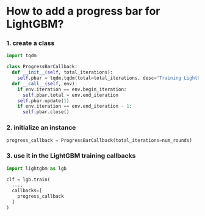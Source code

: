 # How to add a progress bar for LightGBM?

### 1. create a class 
```python
import tqdm

class ProgressBarCallback:
  def __init__(self, total_iterations):
    self.pbar = tqdm.tqdm(total=total_iterations, desc="Training LightGBM")
  def __call__(self, env):
    if env.iteration == env.begin_iteration:
      self.pbar.total = env.end_iteration
    self.pbar.update(1)
    if env.iteration == env.end_iteration - 1:
      self.pbar.close() 
```
### 2. initialize an instance 
```python
progress_callback = ProgressBarCallback(total_iterations=num_rounds)
```

### 3. use it in the LightGBM training callbacks 
```python
import lightgbm as lgb

clf = lgb.train(
  ...,
  callbacks=[
    progress_callback
  ]
)
```
